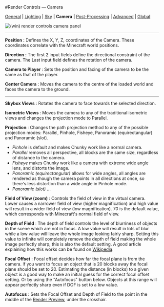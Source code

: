 #Render Controls &mdash; Camera

[General][0] | [Lighting][1] | [Sky][2] | **Camera** | [Post-Processing][4] | [Advanced][5] | [Global][6]

[0]: /old-chunky-docs/render_controls_general.html
[1]: /old-chunky-docs/render_controls_lighting.html
[2]: /old-chunky-docs/render_controls_sky.html
[3]: /old-chunky-docs/render_controls_camera.html
[4]: /old-chunky-docs/render_controls_post-processing.html
[5]: /old-chunky-docs/render_controls_advanced.html
[6]: /old-chunky-docs/render_controls_global.html

![(win) render controls camera panel](/old-chunky-docs/render_controls_camera.png)

----

**Position**
:   Defines the X, Y, Z, coordinates of the Camera. These coordinates correlate with the Minecraft world positions.

**Direction**
:   The first 2 input fields define the directional constraint of the camera. The Last input field defines the rotation of the camera.

**Camera to Player**
:   Sets the position and facing of the camera to be the same as that of the player.

**Center Camera**
:   Moves the camera to the centre of the loaded world and faces the camera to the ground.

----

**Skybox Views**
:   Rotates the camera to face towards the selected direction.

**Isometric Views**
:   Moves the camera to any of the traditional isometric views and changes the projection mode to Parallel.

**Projection**
:   Changes the path projection method to any of the possible projection modes: Parallel, Pinhole, Fisheye, Panoramic (equirectangular) and Panoramic (slot).

* *Pinhole* is default and makes Chunky work like a normal camera.
* *Parallel* removes all perspective, all blocks are the same size, regardless of distance to the camera.
* *Fisheye* makes Chunky work like a camera with extreme wide angle lens, and distorts the image.
* *Panoramic (equirectangular)* allows for wide angles, all angles are rendered as though the camera points in all directions at once, so there's less distortion than a wide angle in Pinhole mode.
* *Panoramic (slot)* ...

**Field of View (zoom)**
:   Controls the field of view in the virtual camera. Lower causes a narrower field of view (higher magnification) and high value will result in a wider field of view (low magnification).  70 is the default value, which corresponds with Minecraft's normal field of view.

**Depth of Field**
:   The depth of field controls the level of blurriness of objects in the scene which are not in focus. A low value will result in lots of blur while a low value will leave the whole image looking fairly sharp. Setting this value to infinite will completely remove the depth of field making the whole image perfectly sharp, this is also the default setting.
A good article explaining how this works can be found on [Wikipedia][10].


**Focal Offset**
:   Focal offset decides how far the focal plane is from the camera. If you want to focus an object that is 20 blocks away the focal plane should be set to 20. Estimating the distance (in blocks) to a given object is a good way to make an initial guess for the correct focal offset setting. Or by using the "Autofocus" button below. Objects at this range will appear perfectly sharp even if DOF is set to a low value.

**Autofocus**
:   Sets the Focal Offset and Depth of Field to the point in the middle of the [Render Preview][11], under the crosshair.


[10]: http://en.wikipedia.org/wiki/Depth_of_field
[11]: /old-chunky-docs/render_preview.html
